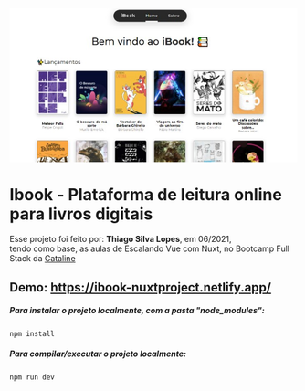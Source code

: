 <!---->
<div align="center">
<img src="./ReadMeFiles/app.jpg" align="center">
</div>

# Ibook - Plataforma de leitura online para livros digitais

<p>Esse projeto foi feito por: <strong>Thiago Silva Lopes</strong>, em 06/2021,</br>
tendo como base, as aulas de Escalando Vue com Nuxt, no Bootcamp Full Stack da <a href="https://bootcamp.cataline.io/">Cataline</a>

## Demo: https://ibook-nuxtproject.netlify.app/

##### Para instalar o projeto localmente, com a pasta "node_modules":

```
npm install
```

##### Para compilar/executar o projeto localmente:

```
npm run dev
```
